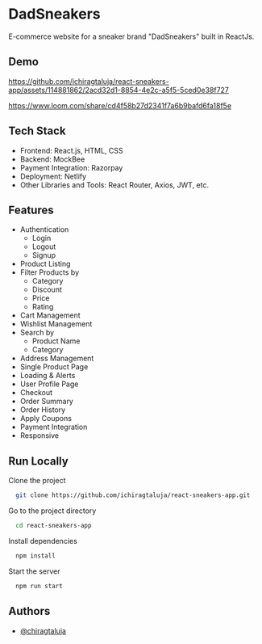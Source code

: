 
# DadSneakers





E-commerce website for a sneaker brand "DadSneakers" built in ReactJs. 

## Demo

https://github.com/ichiragtaluja/react-sneakers-app/assets/114881862/2acd32d1-8854-4e2c-a5f5-5ced0e38f727

https://www.loom.com/share/cd4f58b27d2341f7a6b9bafd6fa18f5e







## Tech Stack

- Frontend: React.js, HTML, CSS
- Backend: MockBee
- Payment Integration: Razorpay
- Deployment: Netlify
- Other Libraries and Tools: React Router, Axios, JWT, etc.

## Features

- Authentication
  - Login
  - Logout
  - Signup
- Product Listing
- Filter Products by
  - Category
  - Discount
  - Price
  - Rating
- Cart Management
- Wishlist Management
- Search by
  - Product Name
  - Category
- Address Management
- Single Product Page
- Loading & Alerts
- User Profile Page
- Checkout
- Order Summary
- Order History
- Apply Coupons
- Payment Integration
- Responsive



## Run Locally

Clone the project

```bash
  git clone https://github.com/ichiragtaluja/react-sneakers-app.git
```

Go to the project directory

```bash
  cd react-sneakers-app
```

Install dependencies

```bash
  npm install
```

Start the server

```bash
  npm run start
```


## Authors

- [@chiragtaluja](https://www.github.com/ichiragtaluja)

